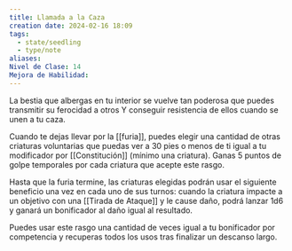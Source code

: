```yaml
---
title: Llamada a la Caza
creation date: 2024-02-16 18:09
tags:
  - state/seedling
  - type/note
aliases: 
Nivel de Clase: 14
Mejora de Habilidad:
---
```

La bestia que albergas en tu interior se vuelve tan poderosa que puedes transmitir su ferocidad a
otros Y conseguir resistencia de ellos cuando se unen a tu caza. 

Cuando te dejas llevar por la [[furia]], puedes elegir una cantidad de otras criaturas voluntarias que puedas ver a 30 pies o menos de ti igual a tu modificador por [[Constitución]] (mínimo una criatura). Ganas 5 puntos de golpe temporales por cada criatura que acepte este rasgo.

Hasta que la furia termine, las criaturas elegidas podrán usar el siguiente beneficio una vez en cada uno de sus turnos: cuando la criatura impacte a un objetivo con una [[Tirada de Ataque]] y le cause daño, podrá lanzar 1d6 y ganará un bonificador al daño igual al resultado.

Puedes usar este rasgo una cantidad de veces igual a tu bonificador por competencia y recuperas
todos los usos tras finalizar un descanso largo.



